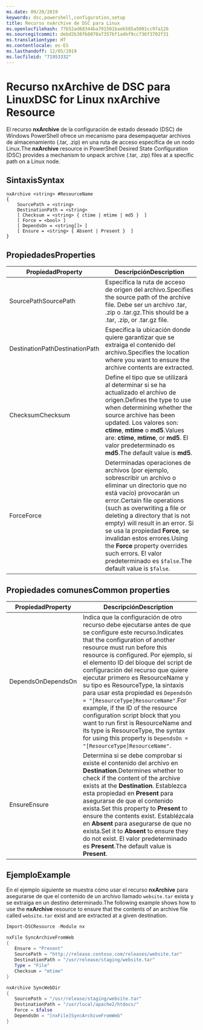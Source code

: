 ```yaml
---
ms.date: 09/20/2019
keywords: dsc,powershell,configuration,setup
title: Recurso nxArchive de DSC para Linux
ms.openlocfilehash: 77b52ad68344ba791501baeb585a5001cc97a126
ms.sourcegitcommit: debd2b38fb8070a7357bf1a4bf9cc736f3702f31
ms.translationtype: HT
ms.contentlocale: es-ES
ms.lasthandoff: 12/05/2019
ms.locfileid: "71953332"
---
```

# <a name="dsc-for-linux-nxarchive-resource"></a><span data-ttu-id="fb41a-103">Recurso nxArchive de DSC para Linux</span><span class="sxs-lookup"><span data-stu-id="fb41a-103">DSC for Linux nxArchive Resource</span></span>

<span data-ttu-id="fb41a-104">El recurso **nxArchive** de la configuración de estado deseado (DSC) de Windows PowerShell ofrece un mecanismo para desempaquetar archivos de almacenamiento (.tar, .zip) en una ruta de acceso específica de un nodo Linux.</span><span class="sxs-lookup"><span data-stu-id="fb41a-104">The **nxArchive** resource in PowerShell Desired State Configuration (DSC) provides a mechanism to unpack archive (.tar, .zip) files at a specific path on a Linux node.</span></span>

## <a name="syntax"></a><span data-ttu-id="fb41a-105">Sintaxis</span><span class="sxs-lookup"><span data-stu-id="fb41a-105">Syntax</span></span>

```Syntax
nxArchive <string> #ResourceName
{
    SourcePath = <string>
    DestinationPath = <string>
    [ Checksum = <string> { ctime | mtime | md5 }  ]
    [ Force = <bool> ]
    [ DependsOn = <string[]> ]
    [ Ensure = <string> { Absent | Present }  ]
}
```

## <a name="properties"></a><span data-ttu-id="fb41a-106">Propiedades</span><span class="sxs-lookup"><span data-stu-id="fb41a-106">Properties</span></span>

|<span data-ttu-id="fb41a-107">Propiedad</span><span class="sxs-lookup"><span data-stu-id="fb41a-107">Property</span></span> |<span data-ttu-id="fb41a-108">Descripción</span><span class="sxs-lookup"><span data-stu-id="fb41a-108">Description</span></span> |
|---|---|
|<span data-ttu-id="fb41a-109">SourcePath</span><span class="sxs-lookup"><span data-stu-id="fb41a-109">SourcePath</span></span> |<span data-ttu-id="fb41a-110">Especifica la ruta de acceso de origen del archivo.</span><span class="sxs-lookup"><span data-stu-id="fb41a-110">Specifies the source path of the archive file.</span></span> <span data-ttu-id="fb41a-111">Debe ser un archivo .tar, .zip o .tar.gz.</span><span class="sxs-lookup"><span data-stu-id="fb41a-111">This should be a .tar, .zip, or .tar.gz file.</span></span> |
|<span data-ttu-id="fb41a-112">DestinationPath</span><span class="sxs-lookup"><span data-stu-id="fb41a-112">DestinationPath</span></span> |<span data-ttu-id="fb41a-113">Especifica la ubicación donde quiere garantizar que se extraiga el contenido del archivo.</span><span class="sxs-lookup"><span data-stu-id="fb41a-113">Specifies the location where you want to ensure the archive contents are extracted.</span></span> |
|<span data-ttu-id="fb41a-114">Checksum</span><span class="sxs-lookup"><span data-stu-id="fb41a-114">Checksum</span></span> |<span data-ttu-id="fb41a-115">Define el tipo que se utilizará al determinar si se ha actualizado el archivo de origen.</span><span class="sxs-lookup"><span data-stu-id="fb41a-115">Defines the type to use when determining whether the source archive has been updated.</span></span> <span data-ttu-id="fb41a-116">Los valores son: **ctime**, **mtime** o **md5**.</span><span class="sxs-lookup"><span data-stu-id="fb41a-116">Values are: **ctime**, **mtime**, or **md5**.</span></span> <span data-ttu-id="fb41a-117">El valor predeterminado es **md5**.</span><span class="sxs-lookup"><span data-stu-id="fb41a-117">The default value is **md5**.</span></span> |
|<span data-ttu-id="fb41a-118">Force</span><span class="sxs-lookup"><span data-stu-id="fb41a-118">Force</span></span> |<span data-ttu-id="fb41a-119">Determinadas operaciones de archivos (por ejemplo, sobrescribir un archivo o eliminar un directorio que no está vacío) provocarán un error.</span><span class="sxs-lookup"><span data-stu-id="fb41a-119">Certain file operations (such as overwriting a file or deleting a directory that is not empty) will result in an error.</span></span> <span data-ttu-id="fb41a-120">Si se usa la propiedad **Force**, se invalidan estos errores.</span><span class="sxs-lookup"><span data-stu-id="fb41a-120">Using the **Force** property overrides such errors.</span></span> <span data-ttu-id="fb41a-121">El valor predeterminado es `$false`.</span><span class="sxs-lookup"><span data-stu-id="fb41a-121">The default value is `$false`.</span></span> |

## <a name="common-properties"></a><span data-ttu-id="fb41a-122">Propiedades comunes</span><span class="sxs-lookup"><span data-stu-id="fb41a-122">Common properties</span></span>

|<span data-ttu-id="fb41a-123">Propiedad</span><span class="sxs-lookup"><span data-stu-id="fb41a-123">Property</span></span> |<span data-ttu-id="fb41a-124">Descripción</span><span class="sxs-lookup"><span data-stu-id="fb41a-124">Description</span></span> |
|---|---|
|<span data-ttu-id="fb41a-125">DependsOn</span><span class="sxs-lookup"><span data-stu-id="fb41a-125">DependsOn</span></span> |<span data-ttu-id="fb41a-126">Indica que la configuración de otro recurso debe ejecutarse antes de que se configure este recurso.</span><span class="sxs-lookup"><span data-stu-id="fb41a-126">Indicates that the configuration of another resource must run before this resource is configured.</span></span> <span data-ttu-id="fb41a-127">Por ejemplo, si el elemento ID del bloque del script de configuración del recurso que quiere ejecutar primero es ResourceName y su tipo es ResourceType, la sintaxis para usar esta propiedad es `DependsOn = "[ResourceType]ResourceName"`.</span><span class="sxs-lookup"><span data-stu-id="fb41a-127">For example, if the ID of the resource configuration script block that you want to run first is ResourceName and its type is ResourceType, the syntax for using this property is `DependsOn = "[ResourceType]ResourceName"`.</span></span> |
|<span data-ttu-id="fb41a-128">Ensure</span><span class="sxs-lookup"><span data-stu-id="fb41a-128">Ensure</span></span> |<span data-ttu-id="fb41a-129">Determina si se debe comprobar si existe el contenido del archivo en **Destination**.</span><span class="sxs-lookup"><span data-stu-id="fb41a-129">Determines whether to check if the content of the archive exists at the **Destination**.</span></span> <span data-ttu-id="fb41a-130">Establezca esta propiedad en **Present** para asegurarse de que el contenido exista.</span><span class="sxs-lookup"><span data-stu-id="fb41a-130">Set this property to **Present** to ensure the contents exist.</span></span> <span data-ttu-id="fb41a-131">Establézcala en **Absent** para asegurarse de que no exista.</span><span class="sxs-lookup"><span data-stu-id="fb41a-131">Set it to **Absent** to ensure they do not exist.</span></span> <span data-ttu-id="fb41a-132">El valor predeterminado es **Present**.</span><span class="sxs-lookup"><span data-stu-id="fb41a-132">The default value is **Present**.</span></span> |

## <a name="example"></a><span data-ttu-id="fb41a-133">Ejemplo</span><span class="sxs-lookup"><span data-stu-id="fb41a-133">Example</span></span>

<span data-ttu-id="fb41a-134">En el ejemplo siguiente se muestra cómo usar el recurso **nxArchive** para asegurarse de que el contenido de un archivo llamado `website.tar` exista y se extraiga en un destino determinado.</span><span class="sxs-lookup"><span data-stu-id="fb41a-134">The following example shows how to use the **nxArchive** resource to ensure that the contents of an archive file called `website.tar` exist and are extracted at a given destination.</span></span>

```powershell
Import-DSCResource -Module nx

nxFile SyncArchiveFromWeb
{
   Ensure = "Present"
   SourcePath = "http://release.contoso.com/releases/website.tar"
   DestinationPath = "/usr/release/staging/website.tar"
   Type = "File"
   Checksum = "mtime"
}

nxArchive SyncWebDir
{
   SourcePath = "/usr/release/staging/website.tar"
   DestinationPath = "/usr/local/apache2/htdocs/"
   Force = $false
   DependsOn = "[nxFile]SyncArchiveFromWeb"
}
```